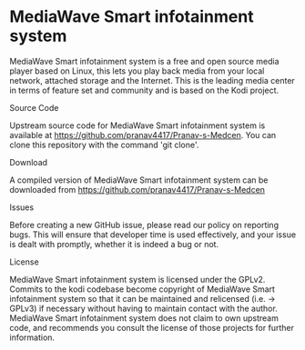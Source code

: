 # MediaWave Smart infotainment system

MediaWave Smart infotainment system is a free and open source media player based on Linux, this lets you play back media from your local network, attached storage and the Internet. This is the leading media center in terms of feature set and community and is based on the Kodi project. 

Source Code

Upstream source code for MediaWave Smart infotainment system is available at https://github.com/pranav4417/Pranav-s-Medcen. You can clone this repository with the command 'git clone'. 

Download

A compiled version of MediaWave Smart infotainment system can be downloaded from https://github.com/pranav4417/Pranav-s-Medcen

Issues

Before creating a new GitHub issue, please read our policy on reporting bugs. This will ensure that developer time is used effectively, and your issue is dealt with promptly, whether it is indeed a bug or not.

License

MediaWave Smart infotainment system is licensed under the GPLv2. Commits to the kodi codebase become copyright of MediaWave Smart infotainment system so that it can be maintained and relicensed (i.e. -> GPLv3) if necessary without having to maintain contact with the author. MediaWave Smart infotainment system does not claim to own upstream code, and recommends you consult the license of those projects for further information.


